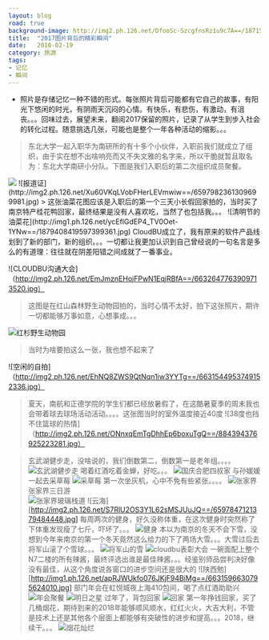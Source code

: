 ```yaml
---
layout: blog
road: true
background-image: http://img2.ph.126.net/DfooSc-SzcgfnsRz1u9c7A==/1871527120249566176.jpg
title:  "2017图片背后的精彩瞬间"
date:   2018-02-19
category: 旅游
tags:
- 记忆
- 瞬间
---
```


- 照片是存储记忆一种不错的形式。每张照片背后可能都有它自己的故事，有阳光下悠闲的时光，有阴雨天沉闷的心情。有快乐，有悲伤，有激动，有沮丧。。。回味过去，展望未来，翻阅2017保留的照片，记录了从学生到步入社会的转化过程。随意挑选几张，可能也是整个一年各种活动的缩影。。。


> 东北大学一起入职华为南研所的有十多个小伙伴，入职前我们就成立了组织，由于实在想不出啥响亮而又不失文雅的名字来，所以干脆就暂且取名为：东北大学南研小分队。下图是我们入职后的第二次组织成员聚餐。
  <img src="http://img2.ph.126.net/bzv8F9eA-2oSnqedMTpkag==/6631701084400311551.jpg"/>
  ![报道证](http://img2.ph.126.net/Xu60VKqLVobFHerLEVmwiw==/6597982361309699981.jpg)
> 这张油菜花图应该是入职后的第一个三天小长假回家拍的，当时买了南京特产桂花鸭回家，最终结果是没有人喜欢吃，当然了也包括我。。。
  ![清明节的油菜花](http://img1.ph.126.net/ycEflGdEP4_TV0Oet-1YNw==/1879408419597399361.jpg)
 CloudBU成立了，我有原来的软件产品线划到了新的部门，新的组织。。。一切都让我更加认识到自己曾经说的一句名言是多么的有道理：往往就在阴差阳错之间成就了一番事业。
  
![CLOUDBU沟通大会]（http://img2.ph.126.net/EmJmznEHojFPwN1EqjRBfA==/6632647763909713520.jpg）
> 这图是在红山森林野生动物园拍的，当时心情不太好，拍下这张照片，期许一切都能够万事如意，心想事成。。。
  
![红杉野生动物园](http://img1.ph.126.net/mwFCE9N7tYPiHjV5B6vogg==/884394376925223280.jpg)

> 当时为啥要拍这么一张，我也想不起来了
  
 ![空闲的自拍]（http://img2.ph.126.net/EhNQ8ZWS9QtNqn1iw3YYTg==/6631544953749152336.jpg）

> 夏天，南航和正德学院的学生们都已经放暑假了，在这酷暑夏季的周末我也会带着球去球场活动活动。。。。这张图当时的室外温度接近40度
  ![38度也挡不住篮球的热情]（http://img2.ph.126.net/ONnxqEmTgDhhEp6boxuTgQ==/884394376925223281.jpg）

> 玄武湖健步走，没啥说的，我们倒数第二，倒数第一是老年组。。。。
  ![玄武湖健步走](http://img2.ph.126.net/xD-J-po2lbwtxRdagzLAYQ==/6632647763909713523.jpg)
> 喝着红酒吃着金蝉，好吃。。。
  ![国庆合肥四叔家](http://img0.ph.126.net/jpA6sT7MTVXu9x_2H4wlkw==/6597926286216680361.jpg)
> 与孙媛媛一起去采草莓
  ![采草莓](http://img1.ph.126.net/i_Q95XjDaDA1grRtLgCl2g==/6631607625911930314.jpg)
> 第一次坐灰机，心中不免有些紧张。。。。
  ![张家界](http://img1.ph.126.net/pOjO-x9zVqmMhljDlMyk9Q==/6597882305751572986.jpg)
> 张家界三日游  
  ![张家界玻璃栈道](http://img1.ph.126.net/2F5dHpvO7jfGZiDcta_cFQ==/1657324662972604402.jpg)
  ![云海][http://img2.ph.126.net/S7RlU2OS3Y1L62sMSJUuJQ==/6597847121379484448.jpg]
> 每周两次的健身，好久没称体重，在这次健身时突然称了下体重发现瘦了七斤，吓坏了。。。
  ![健身](http://img1.ph.126.net/hvcSPs1aGQLEURVysD3DVQ==/6632647763909713522.jpg)
> 本以为南京的冬天不会下雪，没想到今年来南京的第一个冬天竟然这么给力的下了两场大雪。。。大雪过后去将军山滚了个雪球。。。
  ![将军山的雪](http://img2.ph.126.net/-TBXEdk0w8SsgAqjnb2Kvw==/6632659858537615325.jpg)
  ![cloudbu表彰大会](http://img2.ph.126.net/HlJmalLLgI6l5w9kQ7QiBQ==/6597556850309743637.jpg)
> 一碗面配上整个N7二楼的所有辣酱，最终评选出谁是最佳辣酱。。。经鉴别师品尝判决好像没有最佳，从这个角度说各窗口的进步空间还是很大的
  ![陕西勉][http://img1.ph.126.net/apRJWUkfo076JKjF94BiMg==/6631596630795624010.jpg]
> 部门年会在虹悦城夜上海410包间，喝了点红酒助助兴
  ![年会聚餐](http://img2.ph.126.net/9C0UlCTD0ilmwQKr0Ll-4Q==/6597987858867838895.jpg)
  ![明日之星](http://img2.ph.126.net/DfooSc-SzcgfnsRz1u9c7A==/1871527120249566176.jpg)
> 过年了，背包回家
  ![回家](http://img2.ph.126.net/lJTEDItKCLgnCXmEMwejxQ==/6631543854237524546.jpg)
第一年挣钱回家，买了几桶烟花，期待到来的2018年能够顺风顺水，红红火火，大吉大利，不管是技术上还是其他各个层面上都能够有突破性的进步和提高。。。2018，继续干。。。
  ![烟花灿烂](http://img1.ph.126.net/b4QphhnJORMVw7pvkXesNA==/6608216615540510605.png)

   